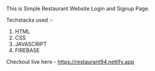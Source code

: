This is Simple Restaurant Website Login and Signup Page.

Techstacks used :-
1. HTML
2. CSS
3. JAVASCRIPT
4. FIREBASE

Checkout live here - https://restaurant94.netlify.app
